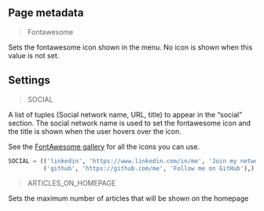 

## Page metadata

> Fontawesome

Sets the fontawesome icon shown in the menu. No icon is shown when this value is not set.

## Settings

> SOCIAL

A list of tuples (Social network name, URL, title) to appear in the “social” section. 
The social network name is used to set the fontawesome icon and the title is shown when the user hovers over the icon.

See the [FontAwesome gallery](https://fontawesome.com/icons?d=gallery&m=free) for all the icons you can use.

```python
SOCIAL = (('linkedin', 'https://www.linkedin.com/in/me', 'Join my network'),
          ('github', 'https://github.com/me', 'Follow me on GitHub'),)
```

> ARTICLES_ON_HOMEPAGE

Sets the maximum number of articles that will be shown on the homepage